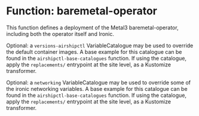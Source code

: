 Function: baremetal-operator
============================

This function defines a deployment of the Metal3 baremetal-operator,
including both the operator itself and Ironic.

Optional: a ``versions-airshipctl`` VariableCatalogue may be used to
override the default container images.
A base example for this catalogue can be found in the ``airshipctl-base-catalogues``
function.  If using the catalogue, apply the ``replacements/`` entrypoint
at the site level, as a Kustomize transformer.

Optional: a ``networking`` VariableCatalogue may be used to
override some of the ironic networking variables.
A base example for this catalogue can be found in the ``airshipctl-base-catalogues``
function.  If using the catalogue, apply the ``replacements/`` entrypoint
at the site level, as a Kustomize transformer.
